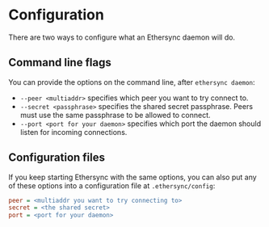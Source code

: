 # Configuration

There are two ways to configure what an Ethersync daemon will do.

## Command line flags

You can provide the options on the command line, after `ethersync daemon`:

- `--peer <multiaddr>` specifies which peer you want to try connect to.
- `--secret <passphrase>` specifies the shared secret passphrase. Peers must use the same passphrase to be allowed to connect.
- `--port <port for your daemon>` specifies which port the daemon should listen for incoming connections.

## Configuration files

If you keep starting Ethersync with the same options, you can also put any of these options into a configuration file at `.ethersync/config`:

```ini
peer = <multiaddr you want to try connecting to>
secret = <the shared secret>
port = <port for your daemon>
```
